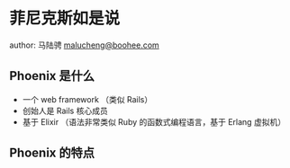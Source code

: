 # 菲尼克斯如是说

author: 马陆骋 <malucheng@boohee.com>

## Phoenix 是什么

- 一个 web framework （类似 Rails）
- 创始人是 Rails 核心成员
- 基于 Elixir （语法非常类似 Ruby 的函数式编程语言，基于 Erlang 虚拟机）

## Phoenix 的特点
